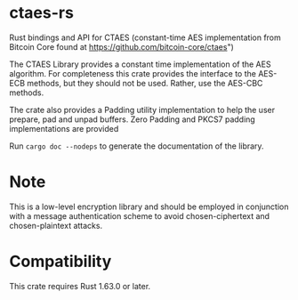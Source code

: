 # ctaes-rs

Rust bindings and API for CTAES (constant-time AES implementation from Bitcoin Core found at
https://github.com/bitcoin-core/ctaes")

The CTAES Library provides a constant time implementation of the AES algorithm. For completeness
this crate provides the interface to the AES-ECB methods, but they should not be used. Rather,
use the AES-CBC methods.

The crate also provides a Padding utility implementation to help the user prepare, pad and unpad
buffers. Zero Padding and PKCS7 padding implementations are provided

Run `cargo doc --nodeps` to generate the documentation of the library.

# Note
This is a low-level encryption library and should be employed in conjunction with a message 
authentication scheme to avoid chosen-ciphertext and chosen-plaintext attacks.

# Compatibility
This crate requires Rust 1.63.0 or later.